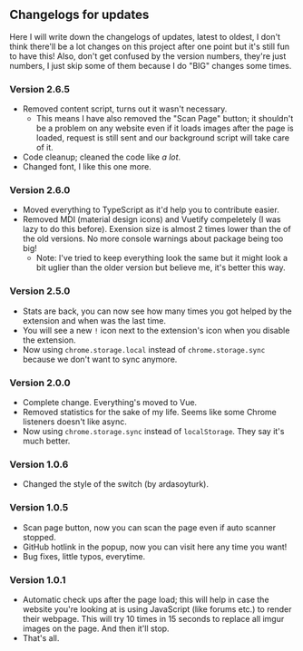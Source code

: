 ## Changelogs for updates

Here I will write down the changelogs of updates, latest to oldest, I don't think there'll be a lot changes on this project after one point but it's still fun to have this! Also, don't get confused by the version numbers, they're just numbers, I just skip some of them because I do "BIG" changes some times.

### Version 2.6.5

- Removed content script, turns out it wasn't necessary.
  - This means I have also removed the "Scan Page" button; it shouldn't be a problem on any website even if it loads images after the page is loaded, request is still sent and our background script will take care of it.
- Code cleanup; cleaned the code like _a lot_.
- Changed font, I like this one more.

### Version 2.6.0

- Moved everything to TypeScript as it'd help you to contribute easier.
- Removed MDI (material design icons) and Vuetify compeletely (I was lazy to do this before). Exension size is almost 2 times lower than the of the old versions. No more console warnings about package being too big!
  - Note: I've tried to keep everything look the same but it might look a bit uglier than the older version but believe me, it's better this way.

### Version 2.5.0

- Stats are back, you can now see how many times you got helped by the extension and when was the last time.
- You will see a new `!` icon next to the extension's icon when you disable the extension.
- Now using `chrome.storage.local` instead of `chrome.storage.sync` because we don't want to sync anymore.

### Version 2.0.0

- Complete change. Everything's moved to Vue.
- Removed statistics for the sake of my life. Seems like some Chrome listeners doesn't like async.
- Now using `chrome.storage.sync` instead of `localStorage`. They say it's much better.

### Version 1.0.6

- Changed the style of the switch (by ardasoyturk).

### Version 1.0.5

- Scan page button, now you can scan the page even if auto scanner stopped.
- GitHub hotlink in the popup, now you can visit here any time you want!
- Bug fixes, little typos, everytime.

### Version 1.0.1

- Automatic check ups after the page load; this will help in case the website you're looking at is using JavaScript (like forums etc.) to render their webpage. This will try 10 times in 15 seconds to replace all imgur images on the page. And then it'll stop.
- That's all.

